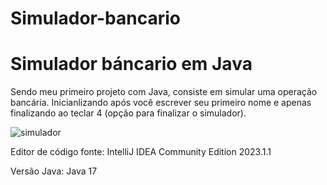 # Simulador-bancario
<h1> Simulador báncario em Java </h1>
<p>Sendo meu primeiro projeto com Java, consiste em simular uma operação bancária. Inicianlizando após você escrever seu primeiro nome e apenas finalizando ao teclar 4 (opção para finalizar o simulador).</p>

![simulador](https://github.com/LewyAlves/Simulador-bancario/assets/122696078/5aeec1ff-d55e-4781-acf6-6a4916e3b83c)

<p>Editor de código fonte: IntelliJ IDEA Community Edition 2023.1.1</p>
<p> Versão Java: Java 17 </p>
